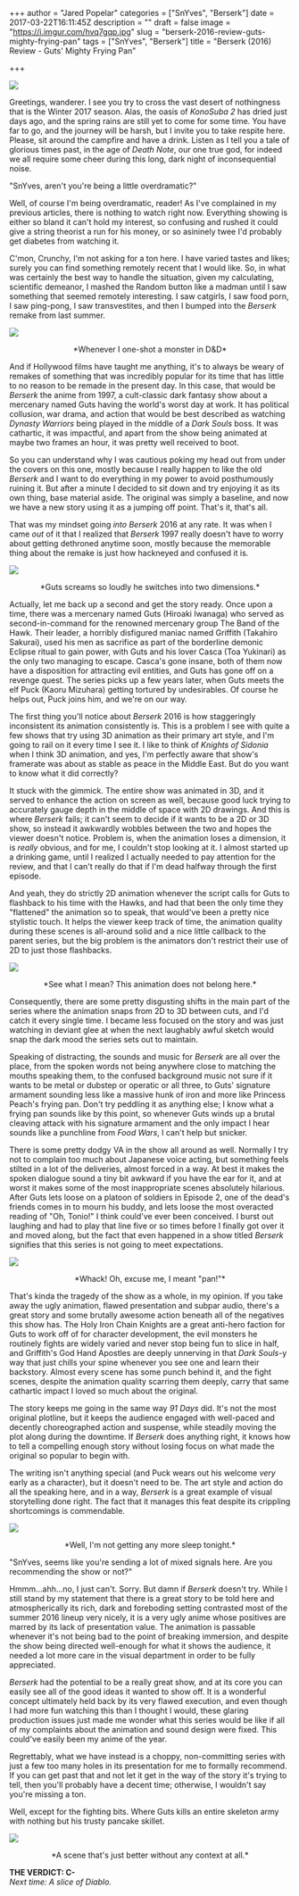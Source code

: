+++
author = "Jared Popelar"
categories = ["SnYves", "Berserk"]
date = 2017-03-22T16:11:45Z
description = ""
draft = false
image = "https://i.imgur.com/hvq7gqp.jpg"
slug = "berserk-2016-review-guts-mighty-frying-pan"
tags = ["SnYves", "Berserk"]
title = "Berserk (2016) Review - Guts' Mighty Frying Pan"

+++


![](https://i.imgur.com/LEQ6XST.jpg)

Greetings, wanderer. I see you try to cross the vast desert of nothingness that is the Winter 2017 season. Alas, the oasis of *KonoSuba 2* has dried just days ago, and the spring rains are still yet to come for some time. You have far to go, and the journey will be harsh, but I invite you to take respite here. Please, sit around the campfire and have a drink. Listen as I tell you a tale of glorious times past, in the age of *Death Note*, our one true god, for indeed we all require some cheer during this long, dark night of inconsequential noise.

"SnYves, aren't you're being a little overdramatic?"

Well, of course I'm being overdramatic, reader! As I've complained in my previous articles, there is nothing to watch right now. Everything showing is either so bland it can't hold my interest, so confusing and rushed it could give a string theorist a run for his money, or so asininely twee I'd probably get diabetes from watching it.

C'mon, Crunchy, I'm not asking for a ton here. I have varied tastes and likes; surely you can find something remotely recent that I would like. So, in what was certainly the best way to handle the situation, given my calculating, scientific demeanor, I mashed the Random button like a madman until I saw something that seemed remotely interesting. I saw catgirls, I saw food porn, I saw ping-pong, I saw transvestites, and then I bumped into the *Berserk* remake from last summer. 

![](https://i.imgur.com/vUBFuDq.jpg)
<center>*Whenever I one-shot a monster in D&D*</center>

And if Hollywood films have taught me anything, it's to always be weary of remakes of something that was incredibly popular for its time that has little to no reason to be remade in the present day. In this case, that would be *Berserk* the anime from 1997, a cult-classic dark fantasy show about a mercenary named Guts having the world's worst day at work. It has political collusion, war drama, and action that would be best described as watching *Dynasty Warriors* being played in the middle of a *Dark Souls* boss. It was cathartic, it was impactful, and apart from the show being animated at maybe two frames an hour, it was pretty well received to boot.

So you can understand why I was cautious poking my head out from under the covers on this one, mostly because I really happen to like the old *Berserk* and I want to do everything in my power to avoid posthumously ruining it. But after a minute I decided to sit down and try enjoying it as its own thing, base material aside. The original was simply a baseline, and now we have a new story using it as a jumping off point. That's it, that's all. 

That was my mindset going *into* *Berserk* 2016 at any rate. It was when I came *out* of it that I realized that *Berserk* 1997 really doesn't have to worry about getting dethroned anytime soon, mostly because the memorable thing about the remake is just how hackneyed and confused it is. 

![](https://i.imgur.com/v7wisYj.jpg)
<center>*Guts screams so loudly he switches into two dimensions.*</center>

Actually, let me back up a second and get the story ready. Once upon a time, there was a mercenary named Guts (Hiroaki Iwanaga) who served as second-in-command for the renowned mercenary group The Band of the Hawk. Their leader, a horribly disfigured maniac named Griffith (Takahiro Sakurai), used his men as sacrifice as part of the borderline demonic Eclipse ritual to gain power, with Guts and his lover Casca (Toa Yukinari) as the only two managing to escape. Casca's gone insane, both of them now have a disposition for attracting evil entities, and Guts has gone off on a revenge quest. The series picks up a few years later, when Guts meets the elf Puck (Kaoru Mizuhara) getting tortured by undesirables. Of course he helps out, Puck joins him, and we're on our way. 

The first thing you'll notice about *Berserk* 2016 is how staggeringly inconsistent its animation consistently is. This is a problem I see with quite a few shows that try using 3D animation as their primary art style, and I'm going to rail on it every time I see it. I like to think of *Knights of Sidonia* when I think 3D animation, and yes, I'm perfectly aware that show's framerate was about as stable as peace in the Middle East. But do you want to know what it did correctly? 

It stuck with the gimmick. The entire show was animated in 3D, and it served to enhance the action on screen as well, because good luck trying to accurately gauge depth in the middle of space with 2D drawings. And this is where *Berserk* fails; it can't seem to decide if it wants to be a 2D or 3D show, so instead it awkwardly wobbles between the two and hopes the viewer doesn't notice. Problem is, when the animation loses a dimension, it is *really* obvious, and for me, I couldn't stop looking at it. I almost started up a drinking game, until I realized I actually needed to pay attention for the review, and that I can't really do that if I'm dead halfway through the first episode.

And yeah, they do strictly 2D animation whenever the script calls for Guts to flashback to his time with the Hawks, and had that been the only time they "flattened" the animation so to speak, that would've been a pretty nice stylistic touch. It helps the viewer keep track of time, the animation quality during these scenes is all-around solid and a nice little callback to the parent series, but the big problem is the animators don't restrict their use of 2D to just those flashbacks. 

![](https://i.imgur.com/aRQwJoy.jpg)
<center>*See what I mean? This animation does not belong here.*</center>

Consequently, there are some pretty disgusting shifts in the main part of the series where the animation snaps from 2D to 3D between cuts, and I'd catch it every single time. I became less focused on the story and was just watching in deviant glee at when the next laughably awful sketch would snap the dark mood the series sets out to maintain.

Speaking of distracting, the sounds and music for *Berserk* are all over the place, from the spoken words not being anywhere close to matching the mouths speaking them, to the confused background music not sure if it wants to be metal or dubstep or operatic or all three, to Guts' signature armament sounding less like a massive hunk of iron and more like Princess Peach's frying pan. Don't try peddling it as anything else; I know what a frying pan sounds like by this point, so whenever Guts winds up a brutal cleaving attack with his signature armament and the only impact I hear sounds like a punchline from *Food Wars*, I can't help but snicker.

There is some pretty dodgy VA in the show all around as well. Normally I try not to complain too much about Japanese voice acting, but something feels stilted in a lot of the deliveries, almost forced in a way. At best it makes the spoken dialogue sound a tiny bit awkward if you have the ear for it, and at worst it makes some of the most inappropriate scenes absolutely hilarious. After Guts lets loose on a platoon of soldiers in Episode 2, one of the dead's friends comes in to mourn his buddy, and lets loose the most overacted reading of "Oh, Tonio!" I think could've ever been conceived. I burst out laughing and had to play that line five or so times before I finally got over it and moved along, but the fact that even happened in a show titled *Berserk* signifies that this series is not going to meet expectations. 

![](https://i.imgur.com/eDuM9DQ.jpg)
<center>*Whack! Oh, excuse me, I meant "pan!"*</center>

That's kinda the tragedy of the show as a whole, in my opinion. If you take away the ugly animation, flawed presentation and subpar audio, there's a great story and some brutally awesome action beneath all of the negatives this show has. The Holy Iron Chain Knights are a great anti-hero faction for Guts to work off of for character development, the evil monsters he routinely fights are widely varied and never stop being fun to slice in half, and Griffith's God Hand Apostles are deeply unnerving in that *Dark Souls*-y way that just chills your spine whenever you see one and learn their backstory. Almost every scene has some punch behind it, and the fight scenes, despite the animation quality scarring them deeply, carry that same cathartic impact I loved so much about the original. 

The story keeps me going in the same way *91 Days* did. It's not the most original plotline, but it keeps the audience engaged with well-paced and decently choreographed action and suspense, while steadily moving the plot along during the downtime. If *Berserk* does anything right, it knows how to tell a compelling enough story without losing focus on what made the original so popular to begin with.

The writing isn't anything special (and Puck wears out his welcome *very* early as a character), but it doesn't need to be. The art style and action do all the speaking here, and in a way, *Berserk* is a great example of visual storytelling done right. The fact that it manages this feat despite its crippling shortcomings is commendable.

![](https://i.imgur.com/mLIdbcS.jpg)
<center>*Well, I'm not getting any more sleep tonight.*</center>

"SnYves, seems like you're sending a lot of mixed signals here. Are you recommending the show or not?"

Hmmm...ahh...no, I just can't. Sorry. But damn if *Berserk* doesn't try. While I still stand by my statement that there is a great story to be told here and atmospherically its rich, dark and foreboding setting contrasted most of the summer 2016 lineup very nicely, it is a very ugly anime whose positives are marred by its lack of presentation value. The animation is passable whenever it's not being bad to the point of breaking immersion, and despite the show being directed well-enough for what it shows the audience, it needed a lot more care in the visual department in order to be fully appreciated.

*Berserk* had the potential to be a really great show, and at its core you can easily see all of the good ideas it wanted to show off. It is a wonderful concept ultimately held back by its very flawed execution, and even though I had more fun watching this than I thought I would, these glaring production issues just made me wonder what this series would be like if all of my complaints about the animation and sound design were fixed. This could've easily been my anime of the year.

Regrettably, what we have instead is a choppy, non-committing series with just a few too many holes in its presentation for me to formally recommend. If you can get past that and not let it get in the way of the story it's trying to tell, then you'll probably have a decent time; otherwise, I wouldn't say you're missing a ton. 

Well, except for the fighting bits. Where Guts kills an entire skeleton army with nothing but his trusty pancake skillet.

![](https://i.imgur.com/17puf5t.jpg)
<center>*A scene that's just better without any context at all.*</center>

**THE VERDICT: C-**  
*Next time: A slice of Diablo.*

